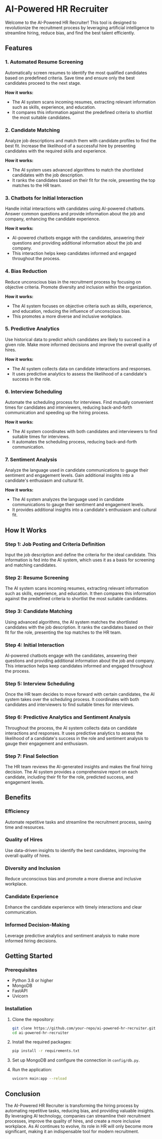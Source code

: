 # AI-Powered HR Recruiter

Welcome to the AI-Powered HR Recruiter! This tool is designed to revolutionize the recruitment process by leveraging artificial intelligence to streamline hiring, reduce bias, and find the best talent efficiently.

## Features

### 1. Automated Resume Screening
Automatically screen resumes to identify the most qualified candidates based on predefined criteria. Save time and ensure only the best candidates proceed to the next stage.

**How it works:**
- The AI system scans incoming resumes, extracting relevant information such as skills, experience, and education.
- It compares this information against the predefined criteria to shortlist the most suitable candidates.

### 2. Candidate Matching
Analyze job descriptions and match them with candidate profiles to find the best fit. Increase the likelihood of a successful hire by presenting candidates with the required skills and experience.

**How it works:**
- The AI system uses advanced algorithms to match the shortlisted candidates with the job description.
- It ranks the candidates based on their fit for the role, presenting the top matches to the HR team.

### 3. Chatbots for Initial Interaction
Handle initial interactions with candidates using AI-powered chatbots. Answer common questions and provide information about the job and company, enhancing the candidate experience.

**How it works:**
- AI-powered chatbots engage with the candidates, answering their questions and providing additional information about the job and company.
- This interaction helps keep candidates informed and engaged throughout the process.

### 4. Bias Reduction
Reduce unconscious bias in the recruitment process by focusing on objective criteria. Promote diversity and inclusion within the organization.

**How it works:**
- The AI system focuses on objective criteria such as skills, experience, and education, reducing the influence of unconscious bias.
- This promotes a more diverse and inclusive workplace.

### 5. Predictive Analytics
Use historical data to predict which candidates are likely to succeed in a given role. Make more informed decisions and improve the overall quality of hires.

**How it works:**
- The AI system collects data on candidate interactions and responses.
- It uses predictive analytics to assess the likelihood of a candidate's success in the role.

### 6. Interview Scheduling
Automate the scheduling process for interviews. Find mutually convenient times for candidates and interviewers, reducing back-and-forth communication and speeding up the hiring process.

**How it works:**
- The AI system coordinates with both candidates and interviewers to find suitable times for interviews.
- It automates the scheduling process, reducing back-and-forth communication.

### 7. Sentiment Analysis
Analyze the language used in candidate communications to gauge their sentiment and engagement levels. Gain additional insights into a candidate's enthusiasm and cultural fit.

**How it works:**
- The AI system analyzes the language used in candidate communications to gauge their sentiment and engagement levels.
- It provides additional insights into a candidate's enthusiasm and cultural fit.

## How It Works

### Step 1: Job Posting and Criteria Definition
Input the job description and define the criteria for the ideal candidate. This information is fed into the AI system, which uses it as a basis for screening and matching candidates.

### Step 2: Resume Screening
The AI system scans incoming resumes, extracting relevant information such as skills, experience, and education. It then compares this information against the predefined criteria to shortlist the most suitable candidates.

### Step 3: Candidate Matching
Using advanced algorithms, the AI system matches the shortlisted candidates with the job description. It ranks the candidates based on their fit for the role, presenting the top matches to the HR team.

### Step 4: Initial Interaction
AI-powered chatbots engage with the candidates, answering their questions and providing additional information about the job and company. This interaction helps keep candidates informed and engaged throughout the process.

### Step 5: Interview Scheduling
Once the HR team decides to move forward with certain candidates, the AI system takes over the scheduling process. It coordinates with both candidates and interviewers to find suitable times for interviews.

### Step 6: Predictive Analytics and Sentiment Analysis
Throughout the process, the AI system collects data on candidate interactions and responses. It uses predictive analytics to assess the likelihood of a candidate's success in the role and sentiment analysis to gauge their engagement and enthusiasm.

### Step 7: Final Selection
The HR team reviews the AI-generated insights and makes the final hiring decision. The AI system provides a comprehensive report on each candidate, including their fit for the role, predicted success, and engagement levels.

## Benefits

### Efficiency
Automate repetitive tasks and streamline the recruitment process, saving time and resources.

### Quality of Hires
Use data-driven insights to identify the best candidates, improving the overall quality of hires.

### Diversity and Inclusion
Reduce unconscious bias and promote a more diverse and inclusive workplace.

### Candidate Experience
Enhance the candidate experience with timely interactions and clear communication.

### Informed Decision-Making
Leverage predictive analytics and sentiment analysis to make more informed hiring decisions.

## Getting Started

### Prerequisites
- Python 3.8 or higher
- MongoDB
- FastAPI
- Uvicorn

### Installation

1. Clone the repository:
   ```sh
   git clone https://github.com/your-repo/ai-powered-hr-recruiter.git
   cd ai-powered-hr-recruiter
   ```

2. Install the required packages:
   ```sh
   pip install -r requirements.txt
   ```

3. Set up MongoDB and configure the connection in `config/db.py`.

4. Run the application:
   ```sh
   uvicorn main:app --reload
   ```

## Conclusion

The AI-Powered HR Recruiter is transforming the hiring process by automating repetitive tasks, reducing bias, and providing valuable insights. By leveraging AI technology, companies can streamline their recruitment processes, improve the quality of hires, and create a more inclusive workplace. As AI continues to evolve, its role in HR will only become more significant, making it an indispensable tool for modern recruitment.
